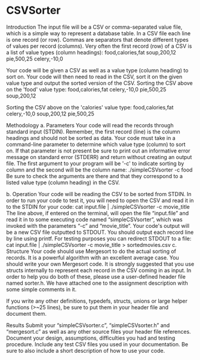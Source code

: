 # CSVSorter
Introduction
The input file will be a CSV or comma-separated value file, which is a simple way to represent a
database table. In a CSV file each line is one record (or row). Commas are separators that denote
different types of values per record (columns). Very often the first record (row) of a CSV is a list of
value types (column headings):
food,calories,fat
soup,200,12
pie,500,25
celery,-10,0

Your code will be given a CSV as well as a value type (column heading) to sort on. Your code will then
need to read in the CSV, sort it on the given value type and output the sorted version of the CSV.
Sorting the CSV above on the 'food' value type:
food,calories,fat
celery,-10,0
pie,500,25
soup,200,12

Sorting the CSV above on the 'calories' value type:
food,calories,fat
celery,-10,0
soup,200,12
pie,500,25

Methodology
a. Parameters
Your code will read the records through standard input (STDIN). Remember, the first record (line) is
the column headings and should not be sorted as data. Your code must take in a command-line
parameter to determine which value type (column) to sort on. If that parameter is not present be sure to
print out an informative error message on standard error (STDERR) and return without creating an
output file. The first argument to your program will be '-c' to indicate sorting by column and the second
will be the column name:
./simpleCSVsorter -c food
 Be sure to check the arguments are there and that they correspond to a listed value type
(column heading) in the CSV.

b. Operation
Your code will be reading the CSV to be sorted from STDIN. In order to run your code to test it, you
will need to open the CSV and read it in to the STDIN for your code:
cat input.file | ./simpleCSVsorter -c movie_title
The line above, if entered on the terminal, will open the file “input.file” and read it in to some
executing code named “simpleCSVsorter”, which was invoked with the parameters “-c” and
“movie_title”.
Your code's output will be a new CSV file outputted to STDOUT. You should output each record line
by line using printf.
For testing purposes you can redirect STDOUT to a file:
cat input.file | ./simpleCSVsorter -c movie_title > sortedmovies.csv
c. Structure
Your code should use Mergesort to do the actual sorting of records. It is a powerful algorithm with an
excellent average case. You should write your own Mergesort code.
It is strongly suggested that you use structs internally to represent each record in the CSV coming in as
input.
In order to help you do both of these, please use a user-defined header file named sorter.h. We have
attached one to the assignment description with some simple comments in it.

If you write any other definitions, typedefs, structs, unions or large helper functions (>~25 lines), be
sure to put them in your header file and document them.

Results
Submit your “simpleCSVsorter.c”, “simpleCSVsorter.h” and “mergesort.c” as well as any other source
files your header file references.
Document your design, assumptions, difficulties you had and testing procedure. Include any test CSV
files you used in your documentation. Be sure to also include a short description of how to use your
code.
